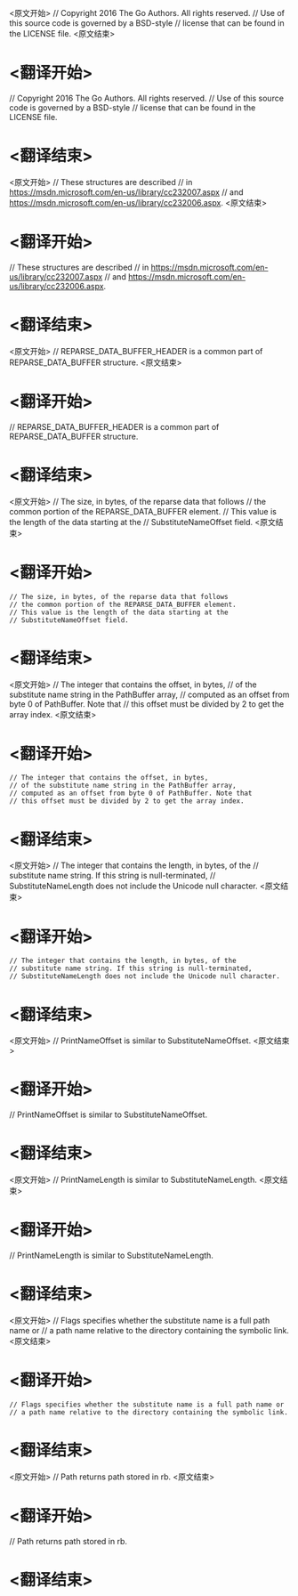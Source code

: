 
<原文开始>
// Copyright 2016 The Go Authors. All rights reserved.
// Use of this source code is governed by a BSD-style
// license that can be found in the LICENSE file.
<原文结束>

# <翻译开始>
// Copyright 2016 The Go Authors. All rights reserved.
// Use of this source code is governed by a BSD-style
// license that can be found in the LICENSE file.
# <翻译结束>


<原文开始>
// These structures are described
// in https://msdn.microsoft.com/en-us/library/cc232007.aspx
// and https://msdn.microsoft.com/en-us/library/cc232006.aspx.
<原文结束>

# <翻译开始>
// These structures are described
// in https://msdn.microsoft.com/en-us/library/cc232007.aspx
// and https://msdn.microsoft.com/en-us/library/cc232006.aspx.
# <翻译结束>


<原文开始>
// REPARSE_DATA_BUFFER_HEADER is a common part of REPARSE_DATA_BUFFER structure.
<原文结束>

# <翻译开始>
// REPARSE_DATA_BUFFER_HEADER is a common part of REPARSE_DATA_BUFFER structure.
# <翻译结束>


<原文开始>
	// The size, in bytes, of the reparse data that follows
	// the common portion of the REPARSE_DATA_BUFFER element.
	// This value is the length of the data starting at the
	// SubstituteNameOffset field.
<原文结束>

# <翻译开始>
	// The size, in bytes, of the reparse data that follows
	// the common portion of the REPARSE_DATA_BUFFER element.
	// This value is the length of the data starting at the
	// SubstituteNameOffset field.
# <翻译结束>


<原文开始>
	// The integer that contains the offset, in bytes,
	// of the substitute name string in the PathBuffer array,
	// computed as an offset from byte 0 of PathBuffer. Note that
	// this offset must be divided by 2 to get the array index.
<原文结束>

# <翻译开始>
	// The integer that contains the offset, in bytes,
	// of the substitute name string in the PathBuffer array,
	// computed as an offset from byte 0 of PathBuffer. Note that
	// this offset must be divided by 2 to get the array index.
# <翻译结束>


<原文开始>
	// The integer that contains the length, in bytes, of the
	// substitute name string. If this string is null-terminated,
	// SubstituteNameLength does not include the Unicode null character.
<原文结束>

# <翻译开始>
	// The integer that contains the length, in bytes, of the
	// substitute name string. If this string is null-terminated,
	// SubstituteNameLength does not include the Unicode null character.
# <翻译结束>


<原文开始>
// PrintNameOffset is similar to SubstituteNameOffset.
<原文结束>

# <翻译开始>
// PrintNameOffset is similar to SubstituteNameOffset.
# <翻译结束>


<原文开始>
// PrintNameLength is similar to SubstituteNameLength.
<原文结束>

# <翻译开始>
// PrintNameLength is similar to SubstituteNameLength.
# <翻译结束>


<原文开始>
	// Flags specifies whether the substitute name is a full path name or
	// a path name relative to the directory containing the symbolic link.
<原文结束>

# <翻译开始>
	// Flags specifies whether the substitute name is a full path name or
	// a path name relative to the directory containing the symbolic link.
# <翻译结束>


<原文开始>
// Path returns path stored in rb.
<原文结束>

# <翻译开始>
// Path returns path stored in rb.
# <翻译结束>

